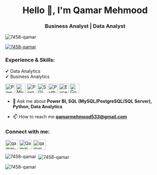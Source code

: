 <h1 align="center">Hello 👋, I'm Qamar Mehmood</h1>
<h3 align="center"> Business Analyst | Data Analyst</h3>

<p align="left"> <img src="https://komarev.com/ghpvc/?username=7458-qamar&label=Profile%20views&color=0e75b6&style=flat" alt="7458-qamar" /> </p>

<p align="left"> <a href="https://github.com/ryo-ma/github-profile-trophy"><img src="https://github-profile-trophy.vercel.app/?username=7458-qamar" alt="7458-qamar" /></a> </p>

<h3 align="left">Experience & Skills:</h3>
<p>
  ✔ Data Analytics<br>
  ✔ Business Analytics<br>
</p>

<p align="left">
  <img src="https://img.icons8.com/color/48/000000/power-bi.png" alt="Power BI" width="30" height="30"/>
  <img src="https://img.icons8.com/color/48/000000/mysql-logo.png" alt="MySQL" width="30" height="30"/>
  <img src="https://img.icons8.com/color/48/postgreesql.png" alt="PostgreSQL" width="30" height="30"/>
  <img src="https://img.icons8.com/color/48/000000/microsoft-sql-server.png" alt="SQL Server" width="30" height="30"/>
  <img src="https://img.icons8.com/color/48/000000/python.png" alt="Python" width="30" height="30"/>
  <img src="https://img.icons8.com/color/48/000000/ms-excel.png" alt="Excel" width="30" height="30"/>
  <img src="https://img.icons8.com/color/48/google-sheets.png" alt="Google Sheets" width="30" height="30"/>
</p>

- 💬 Ask me about **Power BI, SQL (MySQL/PostgreSQL/SQL Server), Python, Data Analytics**

- 📫 How to reach me **qamarmehmood533@gmail.com**

<h3 align="left">Connect with me:</h3>
<p align="left">
  <a href="https://linkedin.com/in/qamar-mehmood-a47bb625b" target="blank"><img align="center" src="https://raw.githubusercontent.com/rahuldkjain/github-profile-readme-generator/master/src/images/icons/Social/linked-in-alt.svg" alt="qamar-mehmood-a47bb625b" height="30" width="40" /></a>
  <a href="https://www.youtube.com/@Qamar_Mehmood" target="blank"><img align="center" src="https://raw.githubusercontent.com/rahuldkjain/github-profile-readme-generator/master/src/images/icons/Social/youtube.svg" alt="Qamar Mehmood" height="30" width="40" /></a>
  <a href="https://www.instagram.com/qamar_mehmood_/?igsh=MWx1d3ZvdXllMXV0Yw%3D%3D" target="blank"><img align="center" src="https://raw.githubusercontent.com/rahuldkjain/github-profile-readme-generator/master/src/images/icons/Social/instagram.svg" alt="qamar_mehmood_" height="30" width="40" /></a>
</p>

<p><img align="left" src="https://github-readme-stats.vercel.app/api/top-langs?username=7458-qamar&show_icons=true&locale=en&layout=compact" alt="7458-qamar" /></p>

<p>&nbsp;<img align="center" src="https://github-readme-stats.vercel.app/api?username=7458-qamar&show_icons=true&locale=en" alt="7458-qamar" /></p>

<p><img align="center" src="https://github-readme-streak-stats.herokuapp.com/?user=7458-qamar&" alt="7458-qamar" /></p>
